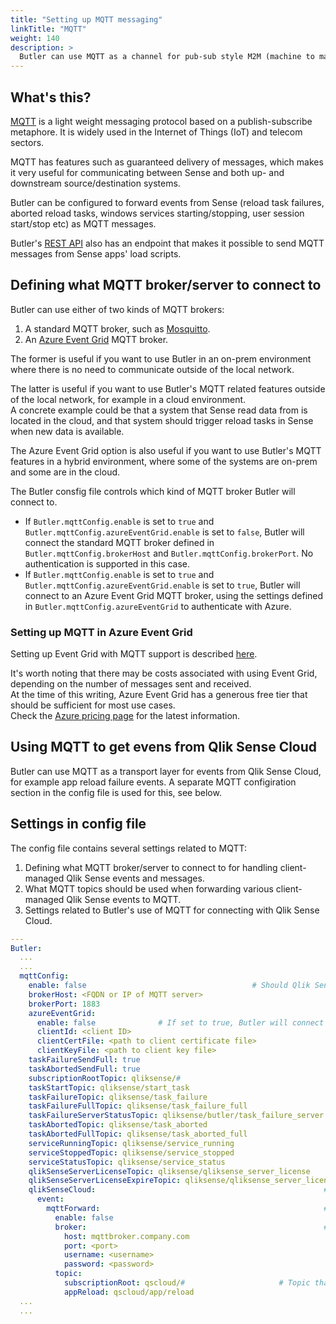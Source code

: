 ```yaml
---
title: "Setting up MQTT messaging"
linkTitle: "MQTT"
weight: 140
description: >
  Butler can use MQTT as a channel for pub-sub style M2M (machine to machine) messages. This page describes how to configure MQTT in Butler.
---
```


## What's this?

[MQTT](https://mqtt.org/) is a light weight messaging protocol based on a publish-subscribe metaphore. It is widely used in the Internet of Things (IoT) and telecom sectors.

MQTT has features such as guaranteed delivery of messages, which makes it very useful for communicating between Sense and both up- and downstream source/destination systems.

Butler can be configured to forward events from Sense (reload task failures, aborted reload tasks, windows services starting/stopping, user session start/stop etc) as MQTT messages.

Butler's [REST API](/docs/reference/rest-api-1/?operationsSorter=alpha) also has an endpoint that makes it possible to send MQTT messages from Sense apps' load scripts.

## Defining what MQTT broker/server to connect to

Butler can use either of two kinds of MQTT brokers:

1. A standard MQTT broker, such as [Mosquitto](https://mosquitto.org/).
2. An [Azure Event Grid](https://docs.microsoft.com/en-us/azure/event-grid/overview) MQTT broker.

The former is useful if you want to use Butler in an on-prem environment where there is no need to communicate outside of the local network.

The latter is useful if you want to use Butler's MQTT related features outside of the local network, for example in a cloud environment.  
A concrete example could be that a system that Sense read data from is located in the cloud, and that system should trigger reload tasks in Sense when new data is available.

The Azure Event Grid option is also useful if you want to use Butler's MQTT features in a hybrid environment, where some of the systems are on-prem and some are in the cloud.

The Butler consfig file controls which kind of MQTT broker Butler will connect to.

- If `Butler.mqttConfig.enable` is set to `true` and `Butler.mqttConfig.azureEventGrid.enable` is set to `false`, Butler will connect the standard MQTT broker defined in `Butler.mqttConfig.brokerHost` and `Butler.mqttConfig.brokerPort`. No authentication is supported in this case.
- If `Butler.mqttConfig.enable` is set to `true` and `Butler.mqttConfig.azureEventGrid.enable` is set to `true`, Butler will connect to an Azure Event Grid MQTT broker, using the settings defined in `Butler.mqttConfig.azureEventGrid` to authenticate with Azure.

### Setting up MQTT in Azure Event Grid

Setting up Event Grid with MQTT support is described [here](https://learn.microsoft.com/en-us/azure/event-grid/mqtt-publish-and-subscribe-portal).

It's worth noting that there may be costs associated with using Event Grid, depending on the number of messages sent and received.  
At the time of this writing, Azure Event Grid has a generous free tier that should be sufficient for most use cases.  
Check the [Azure pricing page](https://azure.microsoft.com/en-us/pricing/details/event-grid/) for the latest information.

## Using MQTT to get evens from Qlik Sense Cloud

Butler can use MQTT as a transport layer for events from Qlik Sense Cloud, for example app reload failure events.
A separate MQTT configiration section in the config file is used for this, see below.

## Settings in config file

The config file contains several settings related to MQTT:

1. Defining what MQTT broker/server to connect to for handling client-managed Qlik Sense events and messages.
2. What MQTT topics should be used when forwarding various client-managed Qlik Sense events to MQTT.
3. Settings related to Butler's use of MQTT for connecting with Qlik Sense Cloud.

```yaml
---
Butler:
  ...
  ...
  mqttConfig:
    enable: false                                     # Should Qlik Sense events be forwarded as MQTT messages?
    brokerHost: <FQDN or IP of MQTT server>
    brokerPort: 1883
    azureEventGrid:
      enable: false              # If set to true, Butler will connect to an Azure Event Grid MQTT Broker, using brokerHost and brokerPort above 
      clientId: <client ID>
      clientCertFile: <path to client certificate file>
      clientKeyFile: <path to client key file>
    taskFailureSendFull: true
    taskAbortedSendFull: true
    subscriptionRootTopic: qliksense/#                                  # Topic that Butler will subscribe to
    taskStartTopic: qliksense/start_task                                # Topic for incoming messages used to start Sense tasks. Should be subtopic to subscriptionRootTopic
    taskFailureTopic: qliksense/task_failure
    taskFailureFullTopic: qliksense/task_failure_full
    taskFailureServerStatusTopic: qliksense/butler/task_failure_server
    taskAbortedTopic: qliksense/task_aborted
    taskAbortedFullTopic: qliksense/task_aborted_full
    serviceRunningTopic: qliksense/service_running
    serviceStoppedTopic: qliksense/service_stopped
    serviceStatusTopic: qliksense/service_status
    qlikSenseServerLicenseTopic: qliksense/qliksense_server_license          # Topic to which Sense server license info is published
    qlikSenseServerLicenseExpireTopic: qliksense/qliksense_server_license_expire # Topic to which Sense server license expiration alerts are published
    qlikSenseCloud:                                                   # MQTT settings for Qlik Sense Cloud integration
      event:                                                          
        mqttForward:                                                  # QS Cloud events forwarded to MQTT topics, which Butler will subscribe to
          enable: false
          broker:                                                     # Settings for MQTT broker to which QS Cloud events are forwarded
            host: mqttbroker.company.com
            port: <port>
            username: <username>
            password: <password>
          topic:
            subscriptionRoot: qscloud/#                     # Topic that Butler will subscribe to
            appReload: qscloud/app/reload
  ...
  ...
```
